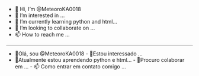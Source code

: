 - 👋 Hi, I’m @MeteoroKA0018
- 👀 I’m interested in ...
- 🌱 I’m currently learning python and html...
- 💞️ I’m looking to collaborate on ...
- 📫 How to reach me ...
---------------------------
- 👋Olá, sou @MeteoroKA0018 - 👀Estou interessado ... 
- 🌱Atualmente estou aprendendo python e html... - 💞️Procuro colaborar em ... - 📫 Como entrar em contato comigo ...<!---
MeteoroKA0018/MeteoroKA0018 is a ✨ special ✨ repository because its `README.md` (this file) appears on your GitHub profile.
You can click the Preview link to take a look at your changes.
--->
